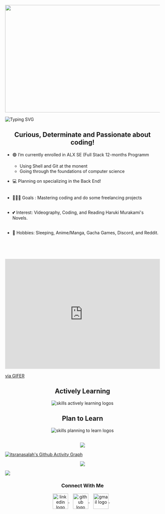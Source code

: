 <img src="https://i.pinimg.com/originals/f6/d7/b4/f6d7b44774be53bfda7a230b876d127b.gif" align="center"
     width="800" 
     height="350" />
  </div>
  
<img src="https://readme-typing-svg.demolab.com?font=Fira+Code&pause=1000&width=435&lines=Hello%2C+Iam+Rana+!" alt="Typing SVG" />


<h2 align="center"> Curious, Determinate and Passionate about coding!</h2>

* 🟢 I’m currently enrolled in ALX SE (Full Stack 12-months Programm 
     - Using Shell and Git at the monent
     - Going through the foundations of computer science<br>

* 💻 Planning on specializing in the Back End! <br><br>

* 🏃🏾‍♀ Goals : Mastering coding and do some freelancing projects <br><br>

* 💕 Interest: Videography, Coding, and Reading Haruki Murakami's Novels. <br><br>

* 🍃 Hobbies: Sleeping, Anime/Manga, Gacha Games, Discord, and Reddit. <br><br>

<h2></h2><br>

<p align="center"> 
  <div style="padding-top:71.000%;position:relative;"><iframe src="https://gifer.com/embed/7jnE" width="100%" height="100%" style='position:absolute;top:0;left:0;' frameBorder="0" allowFullScreen></iframe></div><p><a href="https://gifer.com">via GIFER</a> 
</p>

<div align="center">
  <h2> <strong> Actively Learning </strong></h2>
  <img src="https://skillicons.dev/icons?i=,git,linux,,html,css,c" alt="skills actively learning logos"> <br> 
  <h2> <strong> Plan to Learn </strong></h2>
  <img src="https://skillicons.dev/icons?i=py,react,c#,c++,swift,ruby,js" alt="skills planning to learn logos">
</div>

<p align="center"><br>
  <img align="center" src="Downloads\WHAT.gif"/> <br>
</p>
 


[![itsranasalah's Github Activity Graph](https://github-readme-activity-graph.cyclic.app/graph?username=itsranasalah&custom_title=iystanasalah's%20GitHub%20Activity%20Graph&bg_color=000000&color=0079fa&line=2100fa&point=0079fa&area=true&hide_border=true)](https://github.com/ashutosh00710/github-readme-activity-graph)

<p align="center">
<img src="Downloads\vsgif_com__.346936.gif"/>
</p>

<img src="assests/borderseperator.gif">
  <h3 align="center">Connect With Me</h3>
<p align="center">
  <a href="https://www.linkedin.com/in/itsranasalah/" target="_blank">
    <img align="center" alt="linkedin logo" height="50" width="50" src="Downloads/linkedin.png"/>
  </a> &nbsp;&nbsp;
  
  <a href="https://profile-summary-for-github.herokuapp.com/user/itsranasalah" target="_blank">
    <img align="center" alt="github logo" height="50" width="50" src="github-logo.png"/>
  </a> &nbsp;&nbsp;
  
  <a href="mailto:itsranasalah@gmail.com" target="_blank">
    <img align="center" alt="gmail logo" height="50" width="50" src=["Downloads/gmail.png](https://user-images.githubusercontent.com/103390154/217957316-cbefe22f-a663-4706-a2e3-8b51e6d406d2.png)" />
  </a> &nbsp;&nbsp;
  
</p> 
